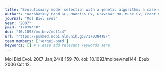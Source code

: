 ```yaml
---
title: "Evolutionary model selection with a genetic algorithm: a case study using stem RNA"
authors: "Kosakovsky Pond SL, Mannino FV, Gravenor MB, Muse SV, Frost SD."
journal: "Mol Biol Evol"
year: "2007"
pmid: "17038448"
doi: "10.1093/molbev/msl144"
url: "https://pubmed.ncbi.nlm.nih.gov/17038448/"
team_members: ['sergei-pond']
keywords: [] # Please add relevant keywords here
---
```

Mol Biol Evol. 2007 Jan;24(1):159-70. doi: 10.1093/molbev/msl144. Epub 2006 Oct 12.